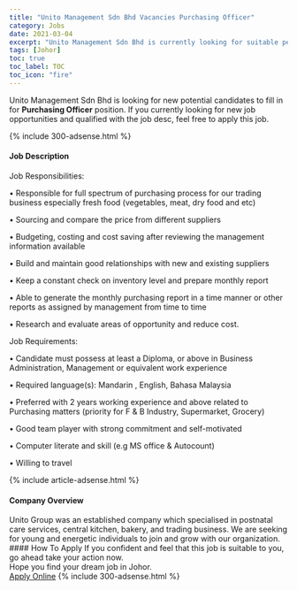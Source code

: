 ```yaml
---
title: "Unito Management Sdn Bhd Vacancies Purchasing Officer" 
category: Jobs 
date: 2021-03-04 
excerpt: "Unito Management Sdn Bhd is currently looking for suitable person to fill in the Purchasing Officer which based in Johor" 
tags: [Johor] 
toc: true 
toc_label: TOC 
toc_icon: "fire" 
--- 
```


<p>Unito Management Sdn Bhd is looking for new potential candidates to fill in for <b>Purchasing Officer</b> position. If you currently looking for new job opportunities and qualified with the job desc, feel free to apply this job.
</p>{% include 300-adsense.html %} 
<div><div><h4>Job Description</h4></div><div><div><span><div><p>Job Responsibilities:</p><p>&#8226; Responsible for full spectrum of purchasing process for our trading business especially fresh food (vegetables, meat, dry food and etc)</p><p>&#8226;&#160;Sourcing and compare the price from different suppliers</p><p>&#8226; Budgeting, costing and cost saving after reviewing the management information available</p><p>&#8226; Build and maintain good relationships with new and existing suppliers</p><p>&#8226; Keep a constant check on inventory level and prepare monthly report</p><p>&#8226; Able to generate the monthly purchasing report in a time manner or other reports as assigned by management from time to time</p><p>&#8226; Research and evaluate areas of opportunity and reduce cost.</p><p>Job Requirements:</p><p>&#8226; Candidate must possess at least a Diploma, or above in Business Administration, Management or equivalent work experience</p><p>&#8226; Required language(s): Mandarin , English, Bahasa Malaysia</p><p>&#8226; Preferred with 2 years working experience and above related to Purchasing matters (priority for F &amp; B Industry, Supermarket, Grocery)</p><p>&#8226; Good team player with strong commitment and self-motivated</p><p>&#8226; Computer literate and skill (e.g MS office &amp; Autocount)</p><p>&#8226; Willing to travel</p></div></span></div></div></div> 
{% include article-adsense.html %} 
<div><div><h4>Company Overview</h4></div><div><div><span><div><div>Unito Group was an established company which specialised in postnatal care services, central kitchen, bakery, and trading business. We are seeking for young and energetic individuals to join and grow with our organization.</div></div></span></div></div></div> 
#### How To Apply 
If you confident and feel that this job is suitable to you, go ahead take your action now. <br/> 
Hope you find your dream job in Johor. <br/> 
<a href="https://www.jobstreet.com.my/en/job/purchasing-officer-4497041?jobId=jobstreet-my-job-4497041&" class="btn btn--info" target="_blank" rel="nofollow noopenner">Apply Online</a> 
{% include 300-adsense.html %} 